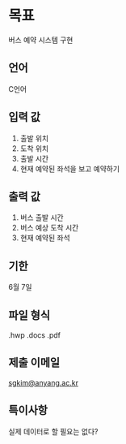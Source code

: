 # 목표

버스 예약 시스템 구현

## 언어

C언어

## 입력 값

1. 출발 위치
2. 도착 위치
3. 출발 시간
4.  현재 예약된 좌석을 보고 예약하기

## 출력 값 

1. 버스 출발 시간
2. 버스 예상 도착 시간
3. 현재 예약된 좌석

## 기한 

6월 7일

## 파일 형식

.hwp
.docs
.pdf

## 제출 이메일

sgkim@anyang.ac.kr

## 특이사항 

실제 데이터로 할 필요는 없다?

